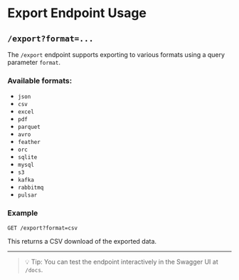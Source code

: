 # Export Endpoint Usage

## `/export?format=...`

The `/export` endpoint supports exporting to various formats using a query parameter `format`.

### Available formats:

- `json`
- `csv`
- `excel`
- `pdf`
- `parquet`
- `avro`
- `feather`
- `orc`
- `sqlite`
- `mysql`
- `s3`
- `kafka`
- `rabbitmq`
- `pulsar`

### Example

```http
GET /export?format=csv
```

This returns a CSV download of the exported data.

---

> 💡 Tip: You can test the endpoint interactively in the Swagger UI at `/docs`.
